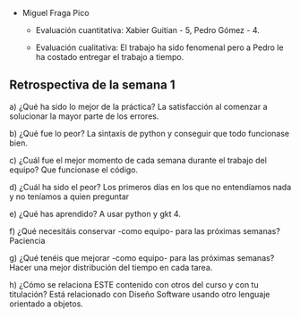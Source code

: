    - Miguel Fraga Pico
   
     - Evaluación cuantitativa: Xabier Guitian - 5, Pedro Gómez - 4.
	 
	 - Evaluación cualitativa: 
       El trabajo ha sido fenomenal pero a Pedro le ha costado entregar el trabajo a tiempo.

## Retrospectiva de la semana 1

  a) ¿Qué ha sido lo mejor de la práctica?
La satisfacción al comenzar a solucionar la mayor parte de los errores.

  b) ¿Qué fue lo peor?
La sintaxis de python y conseguir que todo funcionase bien.

  c) ¿Cuál fue el mejor momento de cada semana durante el trabajo del
     equipo?
Que funcionase el código.

  d) ¿Cuál ha sido el peor?
Los primeros días en los que no entendíamos nada y no teníamos a quien preguntar

  e) ¿Qué has aprendido?
A usar python y gkt 4.

  f) ¿Qué necesitáis conservar -como equipo- para las próximas semanas?
  Paciencia

  g) ¿Qué tenéis que mejorar -como equipo- para las próximas semanas?
Hacer una mejor distribución del tiempo en cada tarea. 

  h) ¿Cómo se relaciona ESTE contenido con otros del curso y con tu
     titulación?
Está relacionado con Diseño Software usando otro lenguaje orientado a objetos.
